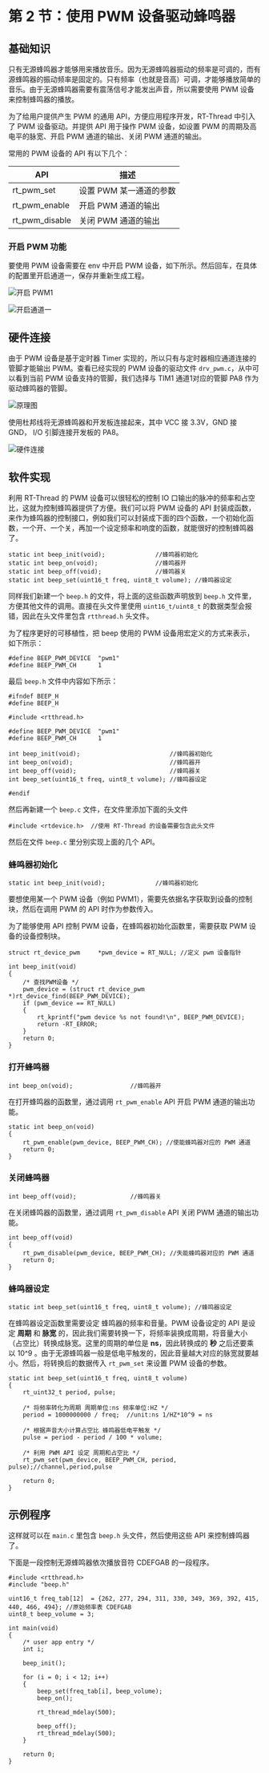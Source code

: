 # 第 2 节：使用 PWM 设备驱动蜂鸣器

## 基础知识

只有无源蜂鸣器才能够用来播放音乐。因为无源蜂鸣器振动的频率是可调的，而有源蜂鸣器的振动频率是固定的。只有频率（也就是音高）可调，才能够播放简单的音乐。由于无源蜂鸣器需要有震荡信号才能发出声音，所以需要使用 PWM 设备来控制蜂鸣器的播放。

为了给用户提供产生 PWM 的通用 API，方便应用程序开发，RT-Thread 中引入了 PWM 设备驱动。并提供 API 用于操作 PWM 设备，如设置 PWM 的周期及高电平的脉宽、开启 PWM 通道的输出、关闭 PWM 通道的输出。

常用的 PWM 设备的 API 有以下几个：

| API            | 描述                    |
| -------------- | ----------------------- |
| rt_pwm_set     | 设置 PWM 某一通道的参数 |
| rt_pwm_enable  | 开启 PWM 通道的输出     |
| rt_pwm_disable | 关闭 PWM 通道的输出     |

### 开启 PWM 功能

要使用 PWM 设备需要在 env 中开启 PWM 设备，如下所示。然后回车，在具体的配置里开启通道一，保存并重新生成工程。

![开启 PWM1](figures/pwm_env.png)

![开启通道一](figures/pwm_ch1.png)

## 硬件连接

由于 PWM 设备是基于定时器 Timer 实现的，所以只有与定时器相应通道连接的管脚才能输出 PWM。查看已经实现的 PWM 设备的驱动文件 `drv_pwm.c`，从中可以看到当前 PWM 设备支持的管脚，我们选择与 TIM1 通道1对应的管脚 PA8 作为驱动蜂鸣器的管脚。

![原理图](figures/hw_pwm.png)

使用杜邦线将无源蜂鸣器和开发板连接起来，其中 VCC 接 3.3V，GND 接 GND， I/O 引脚连接开发板的 PA8。

![硬件连接](figures/hw_png1.jpg)

## 软件实现

利用 RT-Thread 的 PWM 设备可以很轻松的控制 IO 口输出的脉冲的频率和占空比，这就为控制蜂鸣器提供了方便。我们可以将 PWM 设备的 API 封装成函数，来作为蜂鸣器的控制接口，例如我们可以封装成下面的四个函数，一个初始化函数，一个开、一个关，再加一个设定频率和响度的函数，就能很好的控制蜂鸣器了。

```{.c}
static int beep_init(void);              //蜂鸣器初始化
static int beep_on(void);                //蜂鸣器开
static int beep_off(void);               //蜂鸣器关
static int beep_set(uint16_t freq, uint8_t volume); //蜂鸣器设定
```

同样我们新建一个 `beep.h` 的文件，将上面的这些函数声明放到  `beep.h` 文件里，方便其他文件的调用。直接在头文件里使用 `uint16_t/uint8_t` 的数据类型会报错，因此在头文件里包含 `rtthread.h` 头文件。

为了程序更好的可移植性，把 beep 使用的 PWM 设备用宏定义的方式来表示，如下所示：

```{.c}
#define BEEP_PWM_DEVICE  "pwm1"
#define BEEP_PWM_CH      1
```

最后 `beep.h` 文件中内容如下所示：

```{.c}
#ifndef BEEP_H
#define BEEP_H

#include <rtthread.h>

#define BEEP_PWM_DEVICE  "pwm1"
#define BEEP_PWM_CH      1

int beep_init(void);                         //蜂鸣器初始化
int beep_on(void);                           //蜂鸣器开
int beep_off(void);                          //蜂鸣器关
int beep_set(uint16_t freq, uint8_t volume); //蜂鸣器设定

#endif
```

然后再新建一个 `beep.c` 文件，在文件里添加下面的头文件

```{.c}
#include <rtdevice.h>  //使用 RT-Thread 的设备需要包含此头文件
```



然后在文件 `beep.c` 里分别实现上面的几个 API。

### 蜂鸣器初始化

```{.c}
static int beep_init(void);              //蜂鸣器初始化
```

要想使用某一个 PWM 设备（例如 PWM1），需要先依据名字获取到设备的控制块，然后在调用 PWM 的 API 时作为参数传入。

为了能够使用 API 控制 PWM 设备，在蜂鸣器初始化函数里，需要获取 PWM 设备的设备控制块。

```{.c}
struct rt_device_pwm     *pwm_device = RT_NULL; //定义 pwm 设备指针

int beep_init(void)
{
    /* 查找PWM设备 */
    pwm_device = (struct rt_device_pwm *)rt_device_find(BEEP_PWM_DEVICE);
    if (pwm_device == RT_NULL)
    {
        rt_kprintf("pwm device %s not found!\n", BEEP_PWM_DEVICE);
        return -RT_ERROR;
    }
    return 0;
}
```

### 打开蜂鸣器

```{.c}
int beep_on(void);                //蜂鸣器开
```

在打开蜂鸣器的函数里，通过调用 `rt_pwm_enable` API 开启 PWM 通道的输出功能。

```{.c}
static int beep_on(void)
{
    rt_pwm_enable(pwm_device, BEEP_PWM_CH); //使能蜂鸣器对应的 PWM 通道
    return 0;
}
```

### 关闭蜂鸣器

```{.c}
int beep_off(void);               //蜂鸣器关
```

在关闭蜂鸣器的函数里，通过调用 `rt_pwm_disable` API 关闭 PWM 通道的输出功能。

```{.c}
int beep_off(void)
{
    rt_pwm_disable(pwm_device, BEEP_PWM_CH); //失能蜂鸣器对应的 PWM 通道
    return 0;
}
```

### 蜂鸣器设定

```{.c}
static int beep_set(uint16_t freq, uint8_t volume); //蜂鸣器设定
```

在蜂鸣器设定函数里需要设定 蜂鸣器的频率和音量。PWM 设备设定的 API 是设定 **周期** 和 **脉宽** 的，因此我们需要转换一下，将频率装换成周期，将音量大小（占空比）转换成脉宽。这里的周期的单位是 **ns**，因此转换成的 **秒** 之后还要乘以 10^9 。由于无源蜂鸣器一般是低电平触发的，因此音量越大对应的脉宽就要越小。然后，将转换后的数据传入 `rt_pwm_set` 来设置 PWM 设备的参数。

```{.c}
static int beep_set(uint16_t freq, uint8_t volume)
{
    rt_uint32_t period, pulse;

    /* 将频率转化为周期 周期单位:ns 频率单位:HZ */
    period = 1000000000 / freq;  //unit:ns 1/HZ*10^9 = ns

    /* 根据声音大小计算占空比 蜂鸣器低电平触发 */
    pulse = period - period / 100 * volume;

    /* 利用 PWM API 设定 周期和占空比 */
    rt_pwm_set(pwm_device, BEEP_PWM_CH, period, pulse);//channel,period,pulse

    return 0;
}
```

## 示例程序

 这样就可以在 `main.c` 里包含 `beep.h` 头文件，然后使用这些 API 来控制蜂鸣器了。

下面是一段控制无源蜂鸣器依次播放音符 CDEFGAB 的一段程序。

```
#include <rtthread.h>
#include "beep.h"

uint16_t freq_tab[12]  = {262, 277, 294, 311, 330, 349, 369, 392, 415, 440, 466, 494}; //原始频率表 CDEFGAB
uint8_t beep_volume = 3;

int main(void)
{
    /* user app entry */
    int i;

    beep_init();

    for (i = 0; i < 12; i++)
    {
        beep_set(freq_tab[i], beep_volume);
        beep_on();

        rt_thread_mdelay(500);

        beep_off();
        rt_thread_mdelay(500);
    }

    return 0;
}
```